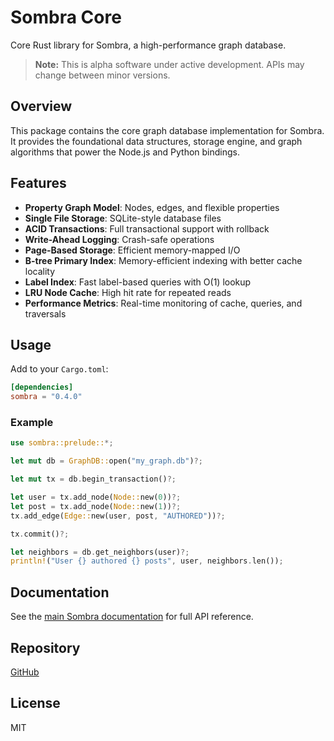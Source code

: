 # Sombra Core

Core Rust library for Sombra, a high-performance graph database.

> **Note:** This is alpha software under active development. APIs may change between minor versions.

## Overview

This package contains the core graph database implementation for Sombra. It provides the foundational data structures, storage engine, and graph algorithms that power the Node.js and Python bindings.

## Features

- **Property Graph Model**: Nodes, edges, and flexible properties
- **Single File Storage**: SQLite-style database files
- **ACID Transactions**: Full transactional support with rollback
- **Write-Ahead Logging**: Crash-safe operations
- **Page-Based Storage**: Efficient memory-mapped I/O
- **B-tree Primary Index**: Memory-efficient indexing with better cache locality
- **Label Index**: Fast label-based queries with O(1) lookup
- **LRU Node Cache**: High hit rate for repeated reads
- **Performance Metrics**: Real-time monitoring of cache, queries, and traversals

## Usage

Add to your `Cargo.toml`:

```toml
[dependencies]
sombra = "0.4.0"
```

### Example

```rust
use sombra::prelude::*;

let mut db = GraphDB::open("my_graph.db")?;

let mut tx = db.begin_transaction()?;

let user = tx.add_node(Node::new(0))?;
let post = tx.add_node(Node::new(1))?;
tx.add_edge(Edge::new(user, post, "AUTHORED"))?;

tx.commit()?;

let neighbors = db.get_neighbors(user)?;
println!("User {} authored {} posts", user, neighbors.len());
```

## Documentation

See the [main Sombra documentation](https://docs.rs/sombra) for full API reference.

## Repository

[GitHub](https://github.com/maskdotdev/sombra)

## License

MIT
